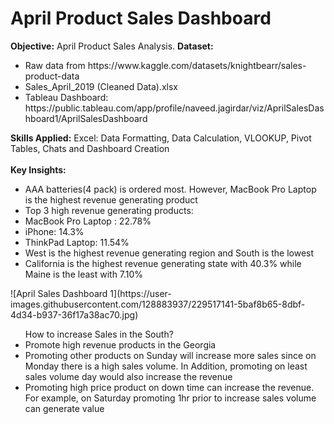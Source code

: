 # April Product Sales Dashboard 
<strong>Objective:</strong> 
April Product Sales Analysis. 
<strong>Dataset:</strong>
<ul><li>Raw data from https://www.kaggle.com/datasets/knightbearr/sales-product-data</li>
<li>Sales_April_2019 (Cleaned Data).xlsx</li>
<li>Tableau Dashboard: https://public.tableau.com/app/profile/naveed.jagirdar/viz/AprilSalesDashboard1/AprilSalesDashboard</li>
</ul>
<strong>Skills Applied:</strong> Excel: Data Formatting, Data Calculation, VLOOKUP, Pivot Tables, Chats and Dashboard Creation </br>
</br>
<strong>Key Insights:</strong> 
<ul>
<li> AAA batteries(4 pack) is ordered most. However, MacBook Pro Laptop is the highest revenue generating product </li>
<li> Top 3 high revenue generating products:
<li>MacBook Pro Laptop : 22.78%</li>
<li>iPhone: 14.3%</li>
<li>ThinkPad Laptop: 11.54%</li> </li>
<li>West is the highest revenue generating region and South is the lowest </li>
<li> California is the highest revenue generating state with 40.3% while Maine is the least with 7.10%</li>
</ul>
![April Sales Dashboard 1](https://user-images.githubusercontent.com/128883937/229517141-5baf8b65-8dbf-4d34-b937-36f17a38ac70.jpg)
<br>
<ul>
How to increase Sales in the South?
<li>Promote high revenue products in the Georgia</li>
<li>Promoting other products on Sunday will increase more sales since on Monday there is a high sales volume. 
    In Addition, promoting on least sales volume day would also increase the revenue</li>
<li>Promoting high price product on down time can increase the revenue. For example, on Saturday promoting 1hr prior to increase sales volume can generate value</li>
</ul>


